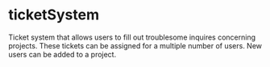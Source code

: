 ticketSystem
============

Ticket system that allows users to fill out troublesome inquires concerning projects. These tickets can be assigned for a multiple number of users. New users can be added to a project.
